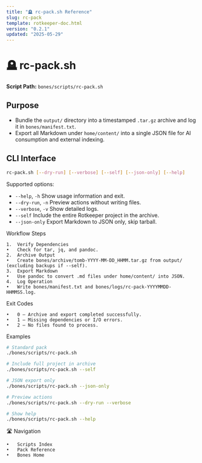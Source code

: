 ```yaml
---
title: "🪦 rc-pack.sh Reference"
slug: rc-pack
template: rotkeeper-doc.html
version: "0.2.1"
updated: "2025-05-29"
---
```


<!-- Begin Ritual Script Documentation -->

# 🪦 rc-pack.sh

<!-- The sacred rite of tomb sealing and export -->

**Script Path:** `bones/scripts/rc-pack.sh`

## Purpose
<!-- Core objectives of rc-pack.sh -->
- Bundle the `output/` directory into a timestamped `.tar.gz` archive and log it in `bones/manifest.txt`.
- Export all Markdown under `home/content/` into a single JSON file for AI consumption and external indexing.

## CLI Interface
<!-- How to invoke the packing ceremony -->
```bash
rc-pack.sh [--dry-run] [--verbose] [--self] [--json-only] [--help]
```

Supported options:
- `--help`, `-h`
  Show usage information and exit.
- `--dry-run`, `-n`
  Preview actions without writing files.
- `--verbose`, `-v`
  Show detailed logs.
- `--self`
  Include the entire Rotkeeper project in the archive.
- `--json-only`
  Export Markdown to JSON only, skip tarball.

Workflow Steps

<!-- Sequential rites performed by the script -->

	1.	Verify Dependencies
	•	Check for tar, jq, and pandoc.
	2.	Archive Output
	•	Create bones/archive/tomb-YYYY-MM-DD_HHMM.tar.gz from output/ (excluding backups if --self).
	3.	Export Markdown
	•	Use pandoc to convert .md files under home/content/ into JSON.
	4.	Log Operation
	•	Write bones/manifest.txt and bones/logs/rc-pack-YYYYMMDD-HHMMSS.log.

Exit Codes

<!-- Symbolic outcomes of incantation -->


	•	0 — Archive and export completed successfully.
	•	1 — Missing dependencies or I/O errors.
	•	2 — No files found to process.

Examples

<!-- Sample invocations for celebratory rites -->

```bash
# Standard pack
./bones/scripts/rc-pack.sh

# Include full project in archive
./bones/scripts/rc-pack.sh --self

# JSON export only
./bones/scripts/rc-pack.sh --json-only

# Preview actions
./bones/scripts/rc-pack.sh --dry-run --verbose

# Show help
./bones/scripts/rc-pack.sh --help
```

🛣️ Navigation

<!-- Quick navigation links -->


	•	Scripts Index
	•	Pack Reference
	•	Bones Home

<!--
Limerick 1:
In cryptic halls, the tombs were bound,
rc-pack wrapped each sacred mound.
With JSON in hand,
And tarball at command,
The archive was sealed and crowned.

Limerick 2:
Across dusty files where Markdown lay,
rc-pack called forth their text array.
It bundled and scribed,
Then logged what survived,
Ensuring no relic would stray.
-->